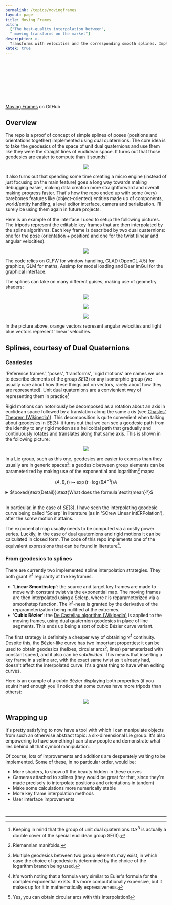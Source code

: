 ```yaml
---
permalink: /topics/movingframes
layout: page
title: Moving Frames
pitch:
  ["The best-quality interpolation between",
  " moving transforms on the market"]
description: >-
  Transforms with velocities and the corresponding smooth splines. Implemented with dual quaternions and their exponential map
katek: true
---
```


[Moving Frames](https://github.com/Duncuiad/MovingFrames) on GitHub <svg class="svg-icon"><use xlink:href="{{ '/assets/minima-social-icons.svg#github' | relative_url }}"></use></svg> 

## Overview

The repo is a proof of concept of simple splines of poses (positions and orientations together) implemented using dual quaternions. The core idea is to take the geodesics of the space of unit dual quaternions and use them like they were the straight lines of euclidean space. It turns out that those geodesics are easier to compute than it sounds!

<p align="center">
  <img src="/Pictures/Curve02.png"/>
</p>

It also turns out that spending some time creating a micro engine (instead of just focusing on the main feature) goes a long way towards making debugging easier, making data creation more straightforward and overall making progress faster. That's how the repo ended up with some (very) barebones features like (object-oriented) entities made up of components, world/entity handling, a level editor interface, camera and serialization. I'll surely be using them again in future projects.

Here is an example of the interface I used to setup the following pictures. The tripods represent the editable key frames that are then interpolated by the spline algorithms. Each key frame is described by two dual quaternions: one for the pose (orientation + position) and one for the twist (linear and angular velocities).

<p align="center">
  <a href="/Pictures/Curve01.png">
    <img src="/Pictures/Curve01.png"/>
  </a>
</p>

The code relies on GLFW for window handling, GLAD (OpenGL 4.5) for graphics, GLM for maths, Assimp for model loading and Dear ImGui for the graphical interface.

The splines can take on many different guises, making use of geometry shaders:

<p align="center">
  <img src="/Pictures/Curve08.png"/>
</p>
<p align="center">
  <img src="/Pictures/Curve04.png"/>
</p>
<p align="center">
  <img src="/Pictures/Curve05.png"/>
</p>

In the picture above, orange vectors represent angular velocities and light blue vectors represent 'linear' velocities.

## Splines, courtesy of Dual Quaternions

### Geodesics

'Reference frames', 'poses', 'transforms', 'rigid motions' are names we use to describe elements of the group $SE(3)$ or any isomorphic group (we usually care about how these things act on vectors, rarely about how they are represented). Unit dual quaternions are a convienient way of representing them in practice[^1]

Rigid motions can notoriously be decomposed as a rotation about an axis in euclidean space followed by a translation along the same axis (see [Chasles' Theorem (Wikipedia)](https://en.wikipedia.org/wiki/Chasles%27_theorem_(kinematics))). This decomposition is quite convenient when talking about geodesics in $SE(3)$: it turns out that we can see a geodesic path from the identity to any rigid motion as a helicoidal path that gradually and continuously rotates and translates along that same axis. This is shown in the following picture:


<p align="center">
  <img src="/Pictures/Curve07.png"/>
</p>

In a Lie group, such as this one, geodesics are easier to express than they usually are in generic spaces[^2]: a geodesic between group elements can be parameterized by making use of the exponential and logarithm[^3] maps:

$$
\left( A,B,t \right) \longmapsto \exp\left( t \cdot \log \left( BA^{-1} \right) \right) A
$$


<details>
<summary>$\boxed{\text{Detail}}:\text{What does the formula \textit{mean}?}$</summary>
<br>
<hr>
  Given elements $A$ and $B$ in the group, let's construct a curve from $A$ to $B$, parameterized by $t \in \left[0,1\right]$.
  First, take the group element that transforms $A$ into $B$. That is:
  $$\textcolor{darkorange}{BA^{-1}}$$
  Then find the tangent vector which, when followed for $1$ second, brings us from the identity to the element $BA^{-1}$:
  $$\textcolor{darkorange}{\log} \left( BA^{-1} \right)$$
  Based on the value of $t$, take just the first portion of this tangent vector:
  $$\textcolor{darkorange}{t \cdot} \log \left( BA^{-1} \right)$$
  Now follow this vector along the group for $1$ second (or, equivalently, follow the vector $\log \left( BA^{-1} \right)$ for $t$ seconds:
  $$\textcolor{darkorange}{\exp} \left( t \cdot \log \left( BA^{-1} \right) \right)$$
  This is now a geodesic curve connecting the identity to $BA^{-1}$. Let's move it from the identity to $A$, so that it connects $A$ to $B$:
  $$\exp \left( t \cdot \log \left( BA^{-1} \right) \right) \textcolor{darkorange}{A}$$
  And there it is!
<hr>
</details>

<br>

In particular, in the case of $SE(3)$, I have seen the interpolating geodesic curve being called 'Sclerp' in literature (as in 'SCrew Linear intERPolation'), after the screw motion it attains.

The exponential map usually needs to be computed via a costly power series. Luckily, in the case of dual quaternions and rigid motions it can be calculated in closed form. The code of this repo implements one of the equivalent expressions that can be found in literature[^4].

### From geodesics to splines

There are currently two implemented spline interpolation strategies. They both grant $\mathcal{C}^1$ regularity at the keyframes.

  * '__Linear Smoothstep__': the source and target key frames are made to move with constant twist via the exponential map. The moving frames are then interpolated using a Sclerp, where $t$ is reparameterized via a smoothstep function. The $\mathcal{C}^1$-ness is granted by the derivative of the reparameterization being nullified at the extremes.
  * '__Cubic Bézier__': the [De Casteljau algorithm (Wikipedia)](https://en.wikipedia.org/wiki/De_Casteljau%27s_algorithm) is applied to the moving frames, using dual quaternion geodesics in place of line segments. This ends up being a sort of cubic Bézier curve variant.

The first strategy is definitely a cheaper way of obtaining $\mathcal{C}^1$ continuity. Despite this, the Bézier-like curve has two important properties: it can be used to obtain geodesics (helixes, circular arcs[^5], lines) parameterized with constant speed, and it also can be *subdivided*. This means that inserting a key frame in a spline arc, with the exact same twist as it already had, doesn't affect the interpolated curve. It's a great thing to have when editing curves.

Here is an example of a cubic Bézier displaying both properties (if you squint hard enough you'll notice that some curves have more tripods than others):

<p align="center">
  <img src="/Pictures/Curve06.png"/>
</p>

## Wrapping up

It's pretty satisfying to now have a tool with which I can manipulate objects from such an otherwise abstract topic: a six-dimensional Lie group. It's also empowering to have something I can show people and demonstrate what lies behind all that symbol manipulation.

Of course, lots of improvements and additions are desperately waiting to be implemented. Some of these, in no particular order, would be: 
  * More shaders, to show off the beauty hidden in these curves
  * Cameras attached to splines (they would be great for that, since they're made precisely to interpolate positions and orientations in tandem)
  * Make some calculations more numerically stable
  * More key frame interpolation methods
  * User interface improvements

<br>
<hr>

[^1]: Keeping in mind that the group of unit dual quaternions 𝔻&#119982;<sup>&#120805;</sup> is actually a double cover of the special euclidean group SE(3).
[^2]: Riemannian manifolds.
[^3]: Multiple geodesics between two group elements may exist, in which case the choice of geodesic is determined by the choice of the logarithm branch being used.
[^4]: It's worth noting that a formula very similar to Euler's formula for the complex exponential exists. It's more computationally expensive, but it makes up for it in mathematically expressiveness.
[^5]: Yes, you can obtain circular arcs with this interpolation!